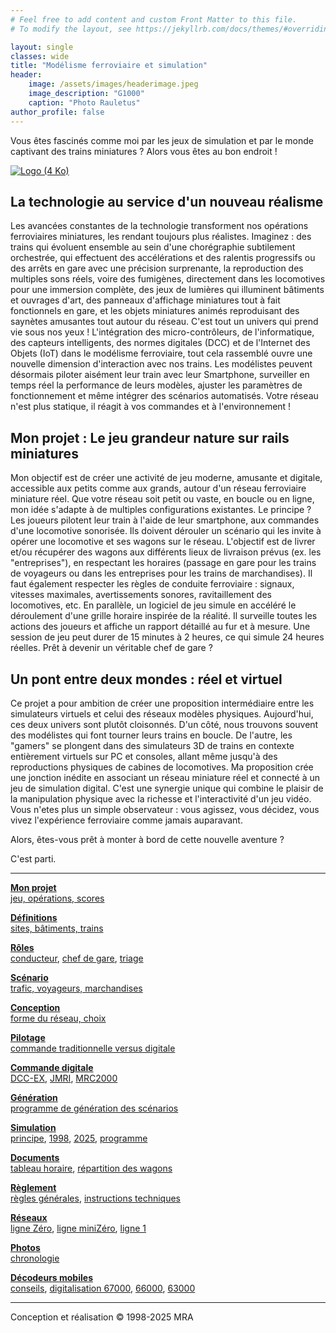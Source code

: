 ```yaml
---
# Feel free to add content and custom Front Matter to this file.
# To modify the layout, see https://jekyllrb.com/docs/themes/#overriding-theme-defaults

layout: single
classes: wide
title: "Modélisme ferroviaire et simulation"
header:
    image: /assets/images/headerimage.jpeg
    image_description: "G1000"
    caption: "Photo Rauletus"
author_profile: false
---
```


Vous êtes fascinés comme moi par les jeux de simulation et par le monde captivant des trains miniatures ? Alors vous êtes au bon endroit ! 

[![Logo (4 Ko)](../images/logo6.png)](/reseau)

## La technologie au service d'un nouveau réalisme
Les avancées constantes de la technologie transforment nos opérations ferroviaires miniatures, les rendant toujours plus réalistes.
Imaginez : des trains qui évoluent ensemble au sein d'une chorégraphie subtilement orchestrée, qui effectuent des accélérations et des ralentis progressifs ou des arrêts en gare avec une précision surprenante, la reproduction des multiples sons réels, voire des fumigènes, directement dans les locomotives pour une immersion complète, des jeux de lumières qui illuminent bâtiments et ouvrages d'art, des panneaux d'affichage miniatures tout à fait fonctionnels en gare, et les objets miniatures animés reproduisant des saynètes amusantes tout autour du réseau. C'est tout un univers qui prend vie sous nos yeux !
L'intégration des micro-contrôleurs, de l'informatique, des capteurs intelligents, des normes digitales (DCC) et de l'Internet des Objets (IoT) dans le modélisme ferroviaire, tout cela rassemblé ouvre une nouvelle dimension d'interaction avec nos trains. Les modélistes peuvent désormais piloter aisément leur train avec leur Smartphone, surveiller en temps réel la performance de leurs modèles, ajuster les paramètres de fonctionnement et même intégrer des scénarios automatisés. Votre réseau n'est plus statique, il réagit à vos commandes et à l'environnement !

## Mon projet : Le jeu grandeur nature sur rails miniatures
Mon objectif est de créer une activité de jeu moderne, amusante et digitale, accessible aux petits comme aux grands, autour d'un réseau ferroviaire miniature réel. Que votre réseau soit petit ou vaste, en boucle ou en ligne, mon idée s'adapte à de multiples configurations existantes.
Le principe ? Les joueurs pilotent leur train à l'aide de leur smartphone, aux commandes d'une locomotive sonorisée. Ils doivent dérouler un scénario qui les invite à opérer une locomotive et ses wagons sur le réseau. L'objectif est de livrer et/ou récupérer des wagons aux différents lieux de livraison prévus (ex. les "entreprises"), en respectant les horaires (passage en gare pour les trains de voyageurs ou dans les entreprises pour les trains de marchandises). Il faut également respecter les règles de conduite ferroviaire : signaux, vitesses maximales, avertissements sonores, ravitaillement des locomotives, etc.
En parallèle, un logiciel de jeu simule en accéléré le déroulement d'une grille horaire inspirée de la réalité. Il surveille toutes les actions des joueurs et affiche un rapport détaillé au fur et à mesure. Une session de jeu peut durer de 15 minutes à 2 heures, ce qui simule 24 heures réelles. Prêt à devenir un véritable chef de gare ?

## Un pont entre deux mondes : réel et virtuel
Ce projet a pour ambition de créer une proposition intermédiaire entre les simulateurs virtuels et celui des réseaux modèles physiques. Aujourd'hui, ces deux univers sont plutôt cloisonnés. D'un côté, nous trouvons souvent des modélistes qui font tourner leurs trains en boucle. De l'autre, les "gamers" se plongent dans des simulateurs 3D de trains en contexte entièrement virtuels sur PC et consoles, allant même jusqu'à des reproductions physiques de cabines de locomotives.
Ma proposition crée une jonction inédite en associant un réseau miniature réel et connecté à un jeu de simulation digital. C'est une synergie unique qui combine le plaisir de la manipulation physique avec la richesse et l'interactivité d'un jeu vidéo. Vous n'etes plus un simple observateur : vous agissez, vous décidez, vous vivez l'expérience ferroviaire comme jamais auparavant.

Alors, êtes-vous prêt à monter à bord de cette nouvelle aventure ?

C'est parti.

* * *

**[Mon projet](/operations/#presentation)**  
[jeu, opérations, scores](/operations/#presentation)

**[Définitions](/operations/#definitions)**  
[sites, bâtiments, trains](/operations/#definitions)

**[Rôles](/operations/#roles)**  
[conducteur](/reseau/#conducteur), [chef de gare](/reseau/#chef_gare), [triage](/reseau/#chef_triage)

**[Scénario](/operations/#scenario)**  
[trafic, voyageurs, marchandises](/operations/#scenario)

**[Conception](/operations/#conception)**  
[forme du réseau, choix](/operations/#conception)

**[Pilotage](/operations/#commande)**  
[commande traditionnelle versus digitale](/operations/#commande)

**[Commande digitale](/techno)**  
[DCC-EX](/techno/#dccex), [JMRI](/techno/#jmri), [MRC2000](/mrc2000)

**[Génération](/operations/#prog_generation)**  
[programme de génération des scénarios](/operations/#prog_generation)

**[Simulation](/operations/#supervision)**  
[principe](/operations/#prog_supervision), [1998](/reseau/#supervision), [2025](/reseau/#yars), [programme](/techno/#yars)

**[Documents](/operations/#documents)**  
[tableau horaire](/operations/#timetable), [répartition des wagons](/operations/#switchlist)

**[Règlement](reglement)**  
[règles générales](/reglement#regles_generales), [instructions techniques](/reglement/#instructions_techniques)

**[Réseaux](/reseau)**  
[ligne Zéro](/reseau/#zero), [ligne miniZéro](/reseau/#minizero), [ligne 1](/reseau/#un)

**[Photos](/photos)**  
[chronologie](/photos)

**[Décodeurs mobiles](/decodeurs)**  
[conseils](/decodeurs), [digitalisation 67000](/dcc67000), [66000](/dcc66000), [63000](/dcc63000)

* * *

Conception et réalisation © 1998-2025 MRA
